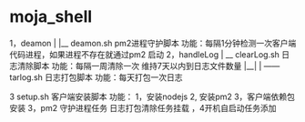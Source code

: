 # moja_shell
1，deamon
   |
   |__ deamon.sh pm2进程守护脚本 功能：每隔1分钟检测一次客户端代码进程，如果进程不存在就通过pm2 启动
2，handleLog
    |   __ clearLog.sh 日志清除脚本 功能：每隔一周清除一次 维持7天以内到日志文件数量
    |__|
       |
       —— tarlog.sh  日志打包脚本 功能：每天打包一次日志

3  setup.sh 客户端安装脚本 功能： 1，安装nodejs 2, 安装pm2 3，客户端依赖包安装 3，pm2 守护进程任务 日志打包清除任务挂载 ，4开机自启动任务添加 
